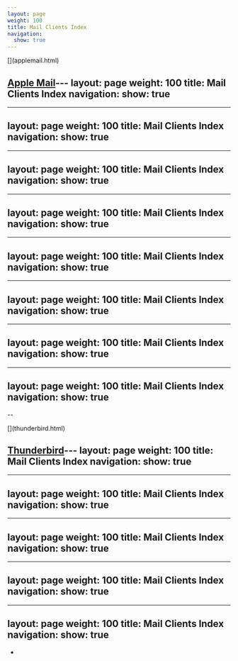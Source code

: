 ```yaml
---
layout: page
weight: 100
title: Mail Clients Index
navigation:
  show: true
---
```


<div markdown="1" class="row-fluid">
<div markdown="1" class="span4 well callout">
[<span class="pull-right framework-icon framework-iconapple-mail" alt="Apple Mail"></span>](applemail.html)

[Apple Mail](applemail.html)---
layout: page
weight: 100
title: Mail Clients Index
navigation:
  show: true
---
---
layout: page
weight: 100
title: Mail Clients Index
navigation:
  show: true
---
---
layout: page
weight: 100
title: Mail Clients Index
navigation:
  show: true
---
---
layout: page
weight: 100
title: Mail Clients Index
navigation:
  show: true
---
---
layout: page
weight: 100
title: Mail Clients Index
navigation:
  show: true
---
---
layout: page
weight: 100
title: Mail Clients Index
navigation:
  show: true
---
---
layout: page
weight: 100
title: Mail Clients Index
navigation:
  show: true
---
---
layout: page
weight: 100
title: Mail Clients Index
navigation:
  show: true
---
--

</div>
<div markdown="1" class="span4 well callout">
[<span class="pull-right framework-icon framework-iconthunderbird"></span>](thunderbird.html)

[Thunderbird](thunderbird.html)---
layout: page
weight: 100
title: Mail Clients Index
navigation:
  show: true
---
---
layout: page
weight: 100
title: Mail Clients Index
navigation:
  show: true
---
---
layout: page
weight: 100
title: Mail Clients Index
navigation:
  show: true
---
---
layout: page
weight: 100
title: Mail Clients Index
navigation:
  show: true
---
---
layout: page
weight: 100
title: Mail Clients Index
navigation:
  show: true
---
-

</div>
</div>


